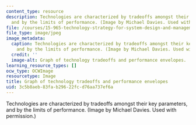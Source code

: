 ```yaml
---
content_type: resource
description: Technologies are characterized by tradeoffs amongst their key parameters,
  and by the limits of performance. (Image by Michael Davies. Used with permission.)
file: /courses/15-965-technology-strategy-for-system-design-and-management-spring-2009/3c5b8aeb83fab29622fcd76aa737ef6a_15-965s09.jpg
file_type: image/jpeg
image_metadata:
  caption: Technologies are characterized by tradeoffs amongst their key parameters,
    and by the limits of performance. (Image by Michael Davies. Used with permission.)
  credit: ''
  image-alt: Graph of technology tradeoffs and performance envelopes.
learning_resource_types: []
ocw_type: OCWImage
resourcetype: Image
title: Graph of technology tradeoffs and performance envelopes
uid: 3c5b8aeb-83fa-b296-22fc-d76aa737ef6a
---
```

Technologies are characterized by tradeoffs amongst their key parameters, and by the limits of performance. (Image by Michael Davies. Used with permission.)

